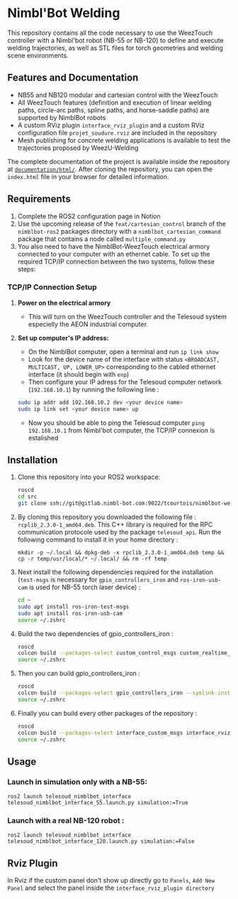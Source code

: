 # Nimbl'Bot Welding 

This repository contains all the code necessary to use the WeezTouch controller with a Nimbl'bot robot (NB-55 or NB-120) to define and execute welding trajectories, as well as STL files for torch geometries and welding scene environments.

## Features and Documentation

- NB55 and NB120 modular and cartesian control with the WeezTouch
- All WeezTouch features (definition and execution of linear welding paths, circle-arc paths, spline paths, and horse-saddle paths) are supported by NimblBot robots
- A custom RViz plugin `interface_rviz_plugin` and a custom RViz configuration file `projet_soudure.rviz` are included in the repository
- Mesh publishing for concrete welding applications is available to test the trajectories proposed by WeezU-Welding

The complete documentation of the project is available inside the repository at [`documentation/html/`](documentation/html/). After cloning the repository, you can open the `index.html` file in your browser for detailed information.

## Requirements 

1. Complete the ROS2 configuration page in Notion
2. Use the upcoming release of the `feat/cartesian_control` branch of the `nimblbot-ros2` packages directory with a `nimblbot_cartesian_command` package that contains a node called `multiple_command.py`
3. You also need to have the NimblBot-WeezTouch electrical armory connected to your computer with an ethernet cable. To set up the required TCP/IP connection between the two systems, follow these steps: 

### TCP/IP Connection Setup

1. **Power on the electrical armory** 
    - This will turn on the WeezTouch controller and the Telesoud system especielly the AEON industrial computer.

2. **Set up computer's IP address:**
   - On the NimblBot computer, open a terminal and run `ip link show`
   - Look for the device name of the interface with status `<BROADCAST, MULTICAST, UP, LOWER_UP>` corresponding to the cabled ethernet interface (it should begin with `enp`)
   - Then configure your IP adress for the Telesoud computer network (`192.168.10.1`) by running the following line : 
   ```bash
   sudo ip addr add 192.168.10.2 dev <your device name>
   sudo ip link set <your device name> up
   ```
   - Now you should be able to ping the Telesoud computer `ping 192.168.10.1` from Nimbl'bot computer, the TCP/IP connexion is estalished

## Installation
1. Clone this repository into your ROS2 workspace: 
    
    ```bash
    roscd
    cd src
    git clone ssh://git@gitlab.nimbl-bot.com:9022/tcourtois/nimblbot-welding.git
    ```

2. By cloning this repository you downloaded the following file : `rcplib_2.3.0-1_amd64.deb`. This C++ library is required for the RPC communication protocole used by the package `telesoud_api`. Run the following command to install it in your home directory : 
    ```
    mkdir -p ~/.local && dpkg-deb -x rpclib_2.3.0-1_amd64.deb temp && cp -r temp/usr/local/* ~/.local/ && rm -rf temp
    ```
    
3. Next install the following dependencies required for the installation (`test-msgs` is necessary for `gpio_controllers_iron` and `ros-iron-usb-cam` is used for NB-55 torch laser device) :
    ```bash
    cd ~
    sudo apt install ros-iron-test-msgs
    sudo apt install ros-iron-usb-cam
    source ~/.zshrc
    ```

4. Build the two dependencies of gpio_controllers_iron : 
    ```bash
    roscd
    colcon build --packages-select custom_control_msgs custom_realtime_tools --symlink-install
    source ~/.zshrc
    ```

5. Then you can build gpio_controllers_iron : 

    ```bash
    roscd
    colcon build --packages-select gpio_controllers_iron --symlink-install
    source ~/.zshrc
    ```

6. Finally you can build every other packages of the repository : 

    ```bash
    roscd
    colcon build --packages-select interface_custom_msgs interface_rviz_plugin telesoud_api telesoud_nimblbot_interface welding_scene_publisher --symlink-install
    source ~/.zshrc
    ```

## Usage

### Launch in simulation only with a NB-55:

    ros2 launch telesoud_nimblbot_interface telesoud_nimblbot_interface_55.launch.py simulation:=True
    

### Launch with a real NB-120 robot : 

    ros2 launch telesoud_nimblbot_interface telesoud_nimblbot_interface_120.launch.py simulation:=False
    

## Rviz Plugin
In Rviz if the custom panel don't show up directly go to `Panels`,  `Add New Panel` and select the panel inside the `interface_rviz_plugin directory`
